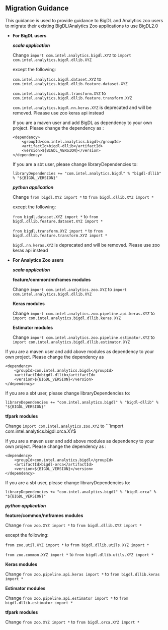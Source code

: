 ## Migration Guidance

This guidance is used to provide guidance to BigDL and Analytics zoo users to migrate their existing BigDL/Analytics Zoo applications to use BigDL2.0

* **For BigDL users**

   ***scala application***

   Change ```import com.intel.analytics.bigdl.XYZ``` to ```import com.intel.analytics.bigdl.dllib.XYZ```

    except the following:

   ```com.intel.analytics.bigdl.dataset.XYZ``` to ```com.intel.analytics.bigdl.dllib.feature.dataset.XYZ```

   ```com.intel.analytics.bigdl.transform.XYZ``` to ```com.intel.analytics.bigdl.dllib.feature.transform.XYZ```
   
   ```com.intel.analytics.bigdl.nn.keras.XYZ``` is deprecated and will be removed. Pleaase use zoo keras api instead

   If you are a maven user and add BigDL as dependency to your own project. Please change the dependency as :
   ```
   <dependency>
       <groupId>com.intel.analytics.bigdl</groupId>
       <artifactId>bigdl-dllib</artifactId>
       <version>${BIGDL_VERSION}</version>
   </dependency>
   ```

   If you are a sbt user, please change libraryDependencies to:
   ```
   libraryDependencies += "com.intel.analytics.bigdl" % "bigdl-dllib" % "${BIGDL_VERSION}"
   ```

   ***python application***

    Change ```from bigdl.XYZ import *``` to ```from bigdl.dllib.XYZ import *```

    except the following:

   ```from bigdl.dataset.XYZ import *``` to ```from bigdl.dllib.feature.dataset.XYZ import *```

   ```from bigdl.transform.XYZ import *``` to ```from bigdl.dllib.feature.transform.XYZ import *```

   ```bigdl.nn.keras.XYZ``` is deprecated and will be removed. Please use zoo keras api instead

* **For Analytics Zoo users**

   ***scala application***

   ****feature/common/nnframes modules****

   Change ```import com.intel.analytics.zoo.XYZ``` to ```import com.intel.analytics.bigdl.dllib.XYZ```

   ****Keras modules****

   Change ```import com.intel.analytics.zoo.pipeline.api.keras.XYZ``` to ```import com.intel.analytics.bigdl.dllib.keras.XYZ```
   
   ****Estimator modules****

   Change ```import com.intel.analytics.zoo.pipeline.estimator.XYZ``` to ```import com.intel.analytics.bigdl.dllib.estimator.XYZ```

If you are a maven user and add above modules as dependency to your own project. Please change the dependency as
   ```
   <dependency>
       <groupId>com.intel.analytics.bigdl</groupId>
       <artifactId>bigdl-dllib</artifactId>
       <version>${BIGDL_VERSION}</version>
   </dependency>
   ```

   If you are a sbt user, please change libraryDependencies to:
   ```
   libraryDependencies += "com.intel.analytics.bigdl" % "bigdl-dllib" % "${BIGDL_VERSION}"
   ```

   ****tfpark modules****

   Change ```import com.intel.analytics.zoo.XYZ``` to ```import com.intel.analytics.bigdl.orca.XY$

   If you are a maven user and add above modules as dependency to your own project. Please change the dependency as :
   ```
   <dependency>
       <groupId>com.intel.analytics.bigdl</groupId>
       <artifactId>bigdl-orca</artifactId>
       <version>${BIGDL_VERSION}</version>
   </dependency>
   ```

   If you are a sbt user, please change libraryDependencies to:
   ```
   libraryDependencies += "com.intel.analytics.bigdl" % "bigdl-orca" % "${BIGDL_VERSION}"
   ```

   ***python application***

   ****feature/common/nnframes modules****

   Change ```from zoo.XYZ import *``` to ```from bigdl.dllib.XYZ import *```

   except the following:

   ```from zoo.util.XYZ import *``` to ```from bigdl.dllib.utils.XYZ import *```

   ```from zoo.common.XYZ import *``` to ```from bigdl.dllib.utils.XYZ import *```

   ****Keras modules****

   Change ```from zoo.pipeline.api.keras import *``` to ```from bigdl.dllib.keras import *```

   ****Estimator modules****

   Change ```from zoo.pipeline.api.estimator import *``` to ```from bigdl.dllib.estimator import *```

   ****tfpark modules****

  Change ```from zoo.XYZ import *``` to ```from bigdl.orca.XYZ import *```

